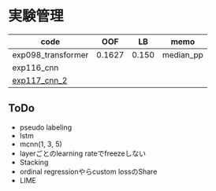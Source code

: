 # 実験管理

|code|OOF|LB|memo|
|--|--|--|--|
|exp098_transformer|0.1627|0.150|median_pp|
|exp116_cnn||||
|[exp117_cnn_2]||||

## ToDo
- pseudo labeling
- lstm
- mcnn(1, 3, 5)
- layerごとのlearning rateでfreezeしない
- Stacking
- ordinal regressionやらcustom lossのShare
- LIME

[exp117_cnn_2]:https://github.com/trtd56/VentilatorPressurePrediction/blob/a3453b6ab14528efa19cf7e7e77558348333a384/src/ventilatorlstm_2nd.py

